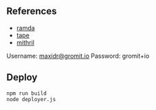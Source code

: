 ## References

+ [ramda](http://ramdajs.com/0.19.1/docs)
+ [tape](https://github.com/substack/tape)
+ [mithril](http://mithril.js.org/mithril.html)


Username: maxidr@gromit.io
Password: gromit+io

## Deploy

```
npm run build 
node deployer.js
```